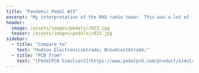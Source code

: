 ```yaml
---
title: "Pandemic Pedal #23"
excerpt: "My interpretation of the RKO radio tower. This was a lot of func to build. It was hard to find 120uF electrolytics that would fit. I think it was worth it in the end though."
header:
  image: /assets/images/pedals//023.jpg
  teaser: /assets/images/pedals//023.jpg
sidebar:
  - title: "Compare to"
    text: "Hudson Electronics&trade; Broadcast&trade;"
  - title: "PCB from"
    text: "[PedalPCB Simulcast](https://www.pedalpcb.com/product/simulcast/)"
---
```


